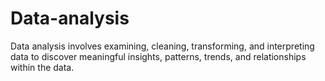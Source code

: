 # Data-analysis
Data analysis involves examining, cleaning, transforming, and interpreting data to discover meaningful insights, patterns, trends, and relationships within the data. 
